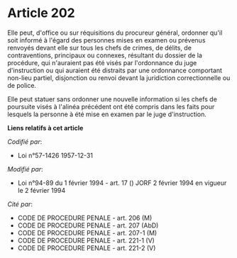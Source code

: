 # Article 202

Elle peut, d'office ou sur réquisitions du procureur général, ordonner qu'il soit informé à l'égard des personnes mises en
examen ou prévenus renvoyés devant elle sur tous les chefs de crimes, de délits, de contraventions, principaux ou connexes,
résultant du dossier de la procédure, qui n'auraient pas été visés par l'ordonnance du juge d'instruction ou qui auraient été
distraits par une ordonnance comportant non-lieu partiel, disjonction ou renvoi devant la juridiction correctionnelle ou de
police.

Elle peut statuer sans ordonner une nouvelle information si les chefs de poursuite visés à l'alinéa précédent ont été compris
dans les faits pour lesquels la personne à été mise en examen par le juge d'instruction.

**Liens relatifs à cet article**

_Codifié par_:

  - Loi n°57-1426 1957-12-31

_Modifié par_:

  - Loi n°94-89 du 1 février 1994 - art. 17 () JORF 2 février 1994 en vigueur le 2 février 1994

_Cité par_:

  - CODE DE PROCEDURE PENALE - art. 206 (M)
  - CODE DE PROCEDURE PENALE - art. 207 (AbD)
  - CODE DE PROCEDURE PENALE - art. 207-1 (M)
  - CODE DE PROCEDURE PENALE - art. 221-1 (V)
  - CODE DE PROCEDURE PENALE - art. 221-2 (V)

